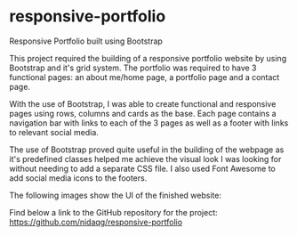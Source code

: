 # responsive-portfolio
Responsive Portfolio built using Bootstrap

This project required the building of a responsive portfolio website by using Bootstrap and it's grid system. The portfolio was required to have 3 functional pages: an about me/home page, a portfolio page and a contact page.

With the use of Bootstrap, I was able to create functional and responsive pages using rows, columns and cards as the base. Each page contains a navigation bar with links to each of the 3 pages as well as a footer with links to relevant social media.

The use of Bootstrap proved quite useful in the building of the webpage as it's predefined classes helped me achieve the visual look I was looking for without needing to add a separate CSS file. I also used Font Awesome to add social media icons to the footers. 

The following images show the UI of the finished website:


Find below a link to the GitHub repository for the project:
https://github.com/nidaqg/responsive-portfolio 



